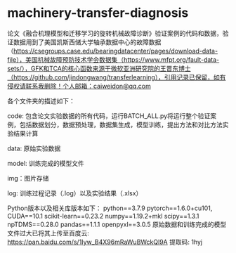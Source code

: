 # machinery-transfer-diagnosis
   
论文《融合机理模型和迁移学习的旋转机械故障诊断》验证案例的代码和数据，验证数据用到了美国凯斯西储大学轴承数据中心的故障数据（https://csegroups.case.edu/bearingdatacenter/pages/download-data-file），美国机械故障预防技术学会数据集（https://www.mfpt.org/fault-data-sets/），GFK和TCA的核心函数来源于微软亚洲研究院的王晋东博士（https://github.com/jindongwang/transferlearning），引用记录已保留，如有侵权请联系我删除！个人邮箱：caiweidon@qq.com

各个文件夹的描述如下：

code: 包含论文实验数据的所有代码，运行BATCH_ALL.py将运行整个验证案例，包括数据划分，数据预处理，数据集生成，模型训练，提出方法和对比方法实验结果计算

data: 原始实验数据

model: 训练完成的模型文件

img：图片存储

log: 训练过程记录（.log）以及实验结果（.xlsx）

Python版本以及相关库版本如下：
python==3.7.9
pytorch==1.6.0+cu101, CUDA==10.1
scikit-learn==0.23.2
numpy==1.19.2+mkl
scipy==1.3.1
npTDMS==0.28.0
pandas==1.1.1
openpyxl==3.0.5
原始数据和训练完成的模型文件过大已将其上传至百度云: https://pan.baidu.com/s/1Iyw_B4X96mRaWuBWckQl9A 提取码: 1hyj
